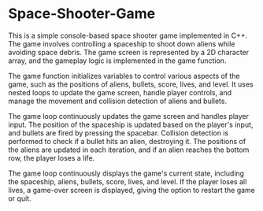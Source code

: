 # Space-Shooter-Game
This is a simple console-based space shooter game implemented in C++. The game involves controlling a spaceship to shoot down aliens while avoiding space debris. The game screen is represented by a 2D character array, and the gameplay logic is implemented in the game function.

The game function initializes variables to control various aspects of the game, such as the positions of aliens, bullets, score, lives, and level. It uses nested loops to update the game screen, handle player controls, and manage the movement and collision detection of aliens and bullets.

The game loop continuously updates the game screen and handles player input. The position of the spaceship is updated based on the player's input, and bullets are fired by pressing the spacebar. Collision detection is performed to check if a bullet hits an alien, destroying it. The positions of the aliens are updated in each iteration, and if an alien reaches the bottom row, the player loses a life.

The game loop continuously displays the game's current state, including the spaceship, aliens, bullets, score, lives, and level. If the player loses all lives, a game-over screen is displayed, giving the option to restart the game or quit.
